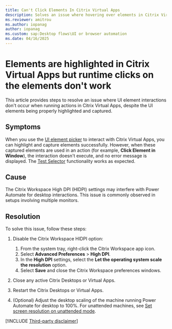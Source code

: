 ```yaml
---
title: Can't Click Elements In Citrix Virtual Apps
description: Solves an issue where hovering over elements in Citrix Virtual Apps works but clicking the elements during runtime don't work.
ms.reviewer: amitrou
ms.author: iopanag
author: iopanag
ms.custom: sap:Desktop flows\UI or browser automation
ms.date: 04/16/2025
---
```

# Elements are highlighted in Citrix Virtual Apps but runtime clicks on the elements don't work 

This article provides steps to resolve an issue where UI element interactions don't occur when running actions in Citrix Virtual Apps, despite the UI elements being properly highlighted and captured.

## Symptoms

When you use the [UI element picker](/power-automate/desktop-flows/ui-elements#ui-elements-types) to interact with Citrix Virtual Apps, you can highlight and capture elements successfully. However, when these captured elements are used in an action (for example, **Click Element in Window**), the interaction doesn't execute, and no error message is displayed. The [Test Selector](/power-automate/desktop-flows/test-selectors) functionality works as expected.

## Cause

The Citrix Workspace High DPI (HIDPI) settings may interfere with Power Automate for desktop interactions. This issue is commonly observed in setups involving multiple monitors.

## Resolution

To solve this issue, follow these steps:

1. Disable the Citrix Workspace HIDPI option:

    1. From the system tray, right-click the Citrix Workspace app icon.
    1. Select **Advanced Preferences** > **High DPI**.
    1. In the **High DPI** settings, select the **Let the operating system scale the resolution** option.
    1. Select **Save** and close the Citrix Workspace preferences windows.

1. Close any active Citrix Desktops or Virtual Apps.
1. Restart the Citrix Desktops or Virtual Apps.

1. (Optional) Adjust the desktop scaling of the machine running Power Automate for desktop to 100%. For unattended machines, see [Set screen resolution on unattended mode](/power-automate/desktop-flows/how-to/set-screen-resolution-unattended-mode).

[!INCLUDE [Third-party disclaimer](../../../../../includes/third-party-disclaimer.md)]
